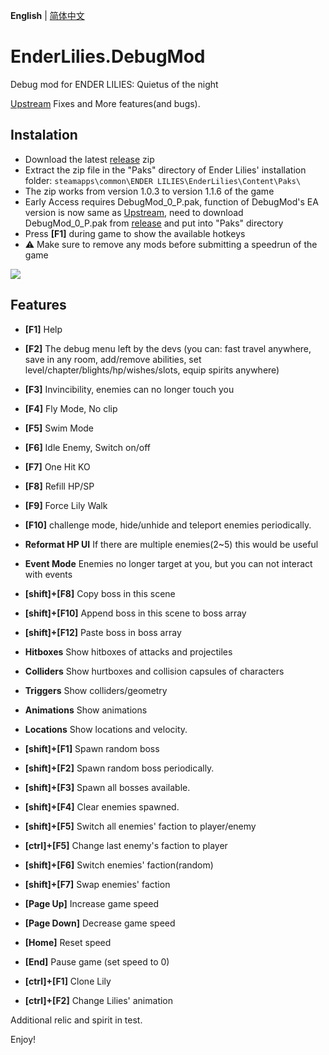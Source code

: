 **English** | [简体中文](README_CN.md)
# EnderLilies.DebugMod
Debug mod for ENDER LILIES: Quietus of the night

[Upstream](https://github.com/Trexounay/EnderLilies.DebugMod) Fixes and More features(and bugs).
## Instalation
 - Download the latest [release](https://github.com/EnderLiliesFans5040/EnderLilies-Debug-Mod/releases) zip
 - Extract the zip file in the "Paks" directory of Ender Lilies' installation folder:
 `steamapps\common\ENDER LILIES\EnderLilies\Content\Paks\`
 - The zip works from version 1.0.3 to version 1.1.6 of the game
 - Early Access requires DebugMod_0_P.pak, function of DebugMod's EA version is now same as [Upstream](https://github.com/Trexounay/EnderLilies.DebugMod), need to download DebugMod_0_P.pak from [release](https://github.com/EnderLiliesFans5040/EnderLilies-Debug-Mod/releases) and put into "Paks" directory
 - Press **[F1]** during game to show the available hotkeys
 - :warning:  Make sure to remove any mods before submitting a speedrun of the game

![](https://i.imgur.com/cVu3sxn.jpg)

## Features
 - **[F1]** Help
 - **[F2]** The debug menu left by the devs (you can: fast travel anywhere, save in any room, add/remove abilities, set level/chapter/blights/hp/wishes/slots, equip spirits anywhere)
 - **[F3]** Invincibility, enemies can no longer touch you
 - **[F4]** Fly Mode, No clip
 - **[F5]** Swim Mode
 - **[F6]** Idle Enemy, Switch on/off
 - **[F7]** One Hit KO
 - **[F8]** Refill HP/SP
 - **[F9]** Force Lily Walk
 - **[F10]** challenge mode, hide/unhide and teleport enemies periodically.
 - **Reformat HP UI** If there are multiple enemies(2~5) this would be useful
 - **Event Mode** Enemies no longer target at you, but you can not interact with events
 - **[shift]+[F8]** Copy boss in this scene
 - **[shift]+[F10]** Append boss in this scene to boss array 
 - **[shift]+[F12]** Paste boss in boss array

 - **Hitboxes** Show hitboxes of attacks and projectiles
 - **Colliders** Show hurtboxes and collision capsules of characters
 - **Triggers** Show colliders/geometry
 - **Animations** Show animations
 - **Locations** Show locations and velocity.
 - **[shift]+[F1]** Spawn random boss
 - **[shift]+[F2]** Spawn random boss periodically.
 - **[shift]+[F3]** Spawn all bosses available.
 - **[shift]+[F4]** Clear enemies spawned.
 - **[shift]+[F5]** Switch all enemies' faction to player/enemy
 - **[ctrl]+[F5]** Change last enemy's faction to player
 - **[shift]+[F6]** Switch enemies' faction(random)
 - **[shift]+[F7]** Swap enemies' faction
 
- **[Page Up]** Increase game speed
- **[Page Down]** Decrease game speed
- **[Home]** Reset speed
- **[End]** Pause game (set speed to 0)

- **[ctrl]+[F1]** Clone Lily
- **[ctrl]+[F2]** Change Lilies' animation

Additional relic and spirit in test.

Enjoy!
